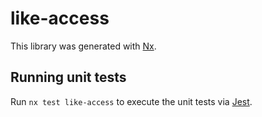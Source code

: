 # like-access

This library was generated with [Nx](https://nx.dev).

## Running unit tests

Run `nx test like-access` to execute the unit tests via [Jest](https://jestjs.io).
